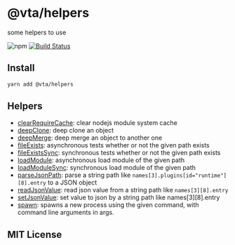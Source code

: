 # @vta/helpers

some helpers to use

![npm](https://img.shields.io/npm/v/@vta/helpers) [![Build Status](https://travis-ci.com/vta-js/vta.svg?branch=master)](https://travis-ci.com/vta-js/vta)

## Install

```bash
yarn add @vta/helpers
```

## Helpers

- [clearRequireCache](https://github.com/vta-js/vta/tree/master/packages/helpers/src/helpers/clear-require-cache): clear nodejs module system cache
- [deepClone](https://github.com/vta-js/vta/tree/master/packages/helpers/src/helpers/deep-clone): deep clone an object
- [deepMerge](https://github.com/vta-js/vta/tree/master/packages/helpers/src/helpers/deep-merge): deep merge an object to another one
- [fileExists](https://github.com/vta-js/vta/tree/master/packages/helpers/src/helpers/file-exists): asynchronous tests whether or not the given path exists
- [fileExistsSync](https://github.com/vta-js/vta/tree/master/packages/helpers/src/helpers/file-exists-sync): synchronous tests whether or not the given path exists
- [loadModule](https://github.com/vta-js/vta/tree/master/packages/helpers/src/helpers/load-module): asynchronous load module of the given path
- [loadModuleSync](https://github.com/vta-js/vta/tree/master/packages/helpers/src/helpers/load-module-sync): synchronous load module of the given path
- [parseJsonPath](https://github.com/vta-js/vta/tree/master/packages/helpers/src/helpers/parse-json-path): parse a string path like `names[3].plugins[id="runtime"][8].entry` to a JSON object
- [readJsonValue](https://github.com/vta-js/vta/tree/master/packages/helpers/src/helpers/read-json-value): read json value from a string path like `names[3][8].entry`
- [setJsonValue](https://github.com/vta-js/vta/tree/master/packages/helpers/src/helpers/set-json-value): set value to json by a string path like names[3][8].entry
- [spawn](https://github.com/vta-js/vta/tree/master/packages/helpers/src/helpers/spawn): spawns a new process using the given command, with command line arguments in args.

## MIT License
